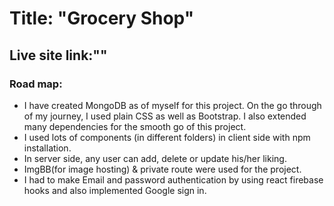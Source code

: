 # Title: "Grocery Shop"

## Live site link:""

### Road map:

<ul>
<li>I have created MongoDB as of myself for this project. On the go through of my journey, I used plain CSS as well as Bootstrap. I also extended many dependencies for the smooth go of this project.</li>
<li> I used lots of components (in different folders) in client side with npm installation.</li>
<li>In server side, any user can add, delete or update his/her liking.</li>
<li>ImgBB(for image hosting) & private route were used for the project.</li>
<li>I had to make Email and password authentication by using react firebase hooks and also implemented Google sign in.</li>
</ul>
